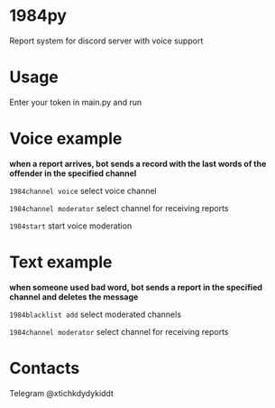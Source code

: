 # 1984py
Report system for discord server with voice support

# Usage
Enter your token in main.py and run

# Voice example
__when a report arrives, bot sends a record with the last words of the offender in the specified channel__ 

`1984channel voice` select voice channel

`1984channel moderator` select channel for receiving reports

`1984start` start voice moderation

# Text example
__when someone used bad word, bot sends a report in the specified channel and deletes the message__

`1984blacklist add` select moderated channels

`1984channel moderator` select channel for receiving reports

# Contacts
Telegram @xtichkdydykiddt
